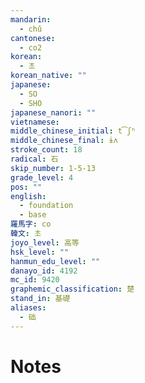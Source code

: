 ```yaml
---
mandarin:
  - chǔ
cantonese:
  - co2
korean:
  - 초
korean_native: ""
japanese:
  - SO
  - SHO
japanese_nanori: ""
vietnamese:
middle_chinese_initial: t͡ʃʰ
middle_chinese_final: ɨʌ
stroke_count: 18
radical: 石
skip_number: 1-5-13
grade_level: 4
pos: ""
english:
  - foundation
  - base
羅馬字: co
韓文: 초
joyo_level: 高等
hsk_level: ""
hanmun_edu_level: ""
danayo_id: 4192
mc_id: 9420
graphemic_classification: 楚
stand_in: 基礎
aliases:
  - 础
---
```


# Notes
